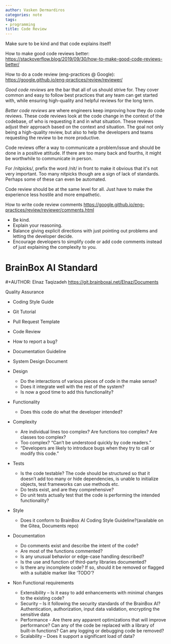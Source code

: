 ```yaml
---
author: Vasken Dermardiros
categories: note
tags:
- programming
title: Code Review
---
```



Make sure to be kind and that code explains itself!

How to make good code reviews better:
https://stackoverflow.blog/2019/09/30/how-to-make-good-code-reviews-better/

How to do a code review (eng-practices @ Google):
https://google.github.io/eng-practices/review/reviewer/

*Good code reviews* are the bar that all of us should strive for. They cover common and easy to follow best practices that any team can get started with, while ensuring high-quality and helpful reviews for the long term.

*Better code reviews* are where engineers keep improving how they do code reviews. These code reviews look at the code change in the context of the codebase, of who is requesting it and in what situation. These reviews adjust their approach based on the context and situation. The goal not only being a high-quality review, but also to help the developers and teams requesting the review to be more productive.

Code reviews offer a way to communicate a problem/issue and should be done in a positive attitude. If there are too many back and fourths, it might be worthwhile to communicate in person.

For /nitpicks/, prefix the word /nit/ in front to make it obvious that it's not very important. Too many nitpicks though are a sign of lack of standards. Perhaps some of these can even be automated.

Code review should be at the same level for all. Just have to make the experience less hostile and more empathetic.

How to write code review comments
https://google.github.io/eng-practices/review/reviewer/comments.html

+ Be kind.
+ Explain your reasoning.
+ Balance giving explicit directions with just pointing out problems and letting the developer decide.
+ Encourage developers to simplify code or add code comments instead of just explaining the complexity to you.

# BrainBox AI Standard
#+AUTHOR: Elnaz Taqizadeh
https://git.brainboxai.net/Elnaz/Documents

Quality Assurance
+ Coding Style Guide
+ Git Tutorial
+ Pull Request Template
+ Code Review
+ How to report a bug?
+ Documentation Guideline
+ System Design Document

+ Design
  - Do the interactions of various pieces of code in the make sense?
  - Does it integrate well with the rest of the system?
  - Is now a good time to add this functionality?
+ Functionality
  - Does this code do what the developer intended?
+ Complexity
  - Are individual lines too complex? Are functions too complex? Are classes too complex?
  - Too complex? “Can’t be understood quickly by code readers.”
  - “Developers are likely to introduce bugs when they try to call or modify this code.”
+ Tests
  - Is the code testable? The code should be structured so that it doesn’t add too many or hide dependencies, is unable to initialize objects, test frameworks can use methods etc.
  - Do tests exist, and are they comprehensive?
  - Do unit tests actually test that the code is performing the intended functionality?
+ Style
  - Does it conform to BrainBox AI Coding Style Guideline?(available on the Gitea, Documents repo)
+ Documentation
  - Do comments exist and describe the intent of the code?
  - Are most of the functions commented?
  - Is any unusual behavior or edge-case handling described?
  - Is the use and function of third-party libraries documented?
  - Is there any incomplete code? If so, should it be removed or flagged with a suitable marker like ‘TODO’?
+ Non Functional requirements
  - Extensibility – Is it easy to add enhancements with minimal changes to the existing code?
  - Security – Is it following the security standards of the BrainBox AI?Authentication, authorization, input data validation, encrypting the sensitive data
  - Performance - Are there any apparent optimizations that will improve performance? Can any of the code be replaced with a library of built-in functions? Can any logging or debugging code be removed?
  - Scalability – Does it support a significant load of data?